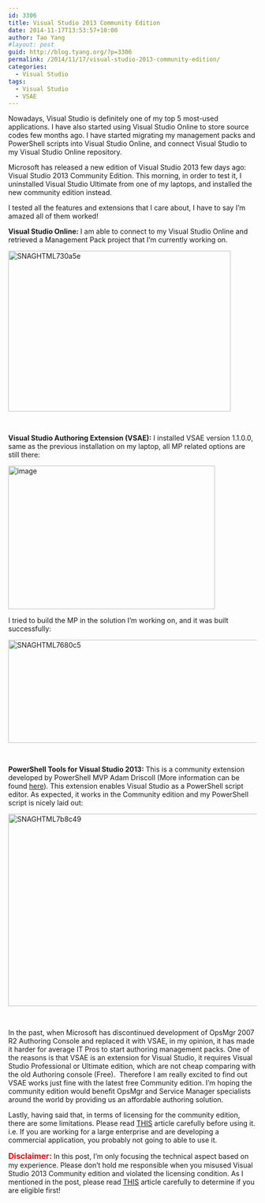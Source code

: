 ```yaml
---
id: 3306
title: Visual Studio 2013 Community Edition
date: 2014-11-17T13:53:57+10:00
author: Tao Yang
#layout: post
guid: http://blog.tyang.org/?p=3306
permalink: /2014/11/17/visual-studio-2013-community-edition/
categories:
  - Visual Studio
tags:
  - Visual Studio
  - VSAE
---
```

Nowadays, Visual Studio is definitely one of my top 5 most-used applications. I have also started using Visual Studio Online to store source codes few months ago. I have started migrating my management packs and PowerShell scripts into Visual Studio Online, and connect Visual Studio to my Visual Studio Online repository.

Microsoft has released a new edition of Visual Studio 2013 few days ago: Visual Studio 2013 Community Edition. This morning, in order to test it, I uninstalled Visual Studio Ultimate from one of my laptops, and installed the new community edition instead.

I tested all the features and extensions that I care about, I have to say I’m amazed all of them worked!

<strong>Visual Studio Online:</strong> I am able to connect to my Visual Studio Online and retrieved a Management Pack project that I’m currently working on.

<a href="http://blog.tyang.org/wp-content/uploads/2014/11/SNAGHTML730a5e.png"><img style="background-image: none; padding-top: 0px; padding-left: 0px; display: inline; padding-right: 0px; border: 0px;" title="SNAGHTML730a5e" src="http://blog.tyang.org/wp-content/uploads/2014/11/SNAGHTML730a5e_thumb.png" alt="SNAGHTML730a5e" width="451" height="326" border="0" /></a>

&nbsp;

<strong>Visual Studio Authoring Extension (VSAE):</strong> I installed VSAE version 1.1.0.0, same as the previous installation on my laptop, all MP related options are still there:

<a href="http://blog.tyang.org/wp-content/uploads/2014/11/image.png"><img style="background-image: none; padding-top: 0px; padding-left: 0px; display: inline; padding-right: 0px; border: 0px;" title="image" src="http://blog.tyang.org/wp-content/uploads/2014/11/image_thumb.png" alt="image" width="419" height="291" border="0" /></a>

I tried to build the MP in the solution I’m working on, and it was built successfully:

<a href="http://blog.tyang.org/wp-content/uploads/2014/11/SNAGHTML7680c5.png"><img style="background-image: none; padding-top: 0px; padding-left: 0px; display: inline; padding-right: 0px; border: 0px;" title="SNAGHTML7680c5" src="http://blog.tyang.org/wp-content/uploads/2014/11/SNAGHTML7680c5_thumb.png" alt="SNAGHTML7680c5" width="649" height="209" border="0" /></a>

&nbsp;

<strong>PowerShell Tools for Visual Studio 2013:</strong> This is a community extension developed by PowerShell MVP Adam Driscoll (More information can be found <a href="http://adamdriscoll.github.io/poshtools/">here</a>). This extension enables Visual Studio as a PowerShell script editor. As expected, it works in the Community edition and my PowerShell script is nicely laid out:

<a href="http://blog.tyang.org/wp-content/uploads/2014/11/SNAGHTML7b8c49.png"><img style="background-image: none; padding-top: 0px; padding-left: 0px; display: inline; padding-right: 0px; border: 0px;" title="SNAGHTML7b8c49" src="http://blog.tyang.org/wp-content/uploads/2014/11/SNAGHTML7b8c49_thumb.png" alt="SNAGHTML7b8c49" width="593" height="390" border="0" /></a>

&nbsp;

In the past, when Microsoft has discontinued development of OpsMgr 2007 R2 Authoring Console and replaced it with VSAE, in my opinion, it has made it harder for average IT Pros to start authoring management packs. One of the reasons is that VSAE is an extension for Visual Studio, it requires Visual Studio Professional or Ultimate edition, which are not cheap comparing with the old Authoring console (Free).  Therefore I am really excited to find out VSAE works just fine with the latest free Community edition. I’m hoping the community edition would benefit OpsMgr and Service Manager specialists around the world by providing us an affordable authoring solution.

Lastly, having said that, in terms of licensing for the community edition, there are some limitations. Please read <a href="http://blogs.msdn.com/b/quick_thoughts/archive/2014/11/12/visual-studio-community-2013-free.aspx">THIS</a> article carefully before using it. i.e. If you are working for a large enterprise and are developing a commercial application, you probably not going to able to use it.

<strong><span style="color: #ff0000; font-size: medium;">Disclaimer:</span></strong> In this post, I’m only focusing the technical aspect based on my experience. Please don’t hold me responsible when you misused Visual Studio 2013 Community edition and violated the licensing condition. As I mentioned in the post, please read <a href="http://blogs.msdn.com/b/quick_thoughts/archive/2014/11/12/visual-studio-community-2013-free.aspx">THIS</a> article carefully to determine if you are eligible first!